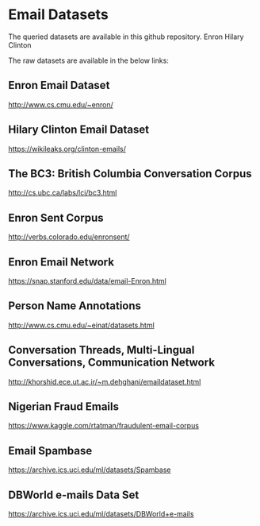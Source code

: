 # Email Datasets
The queried datasets are available in this github repository.
Enron
Hilary Clinton

The raw datasets are available in the below links:

## Enron Email Dataset
http://www.cs.cmu.edu/~enron/

## Hilary Clinton Email Dataset
https://wikileaks.org/clinton-emails/

## The BC3: British Columbia Conversation Corpus
http://cs.ubc.ca/labs/lci/bc3.html

## Enron Sent Corpus
http://verbs.colorado.edu/enronsent/

## Enron Email Network
https://snap.stanford.edu/data/email-Enron.html

## Person Name Annotations
http://www.cs.cmu.edu/~einat/datasets.html

## Conversation Threads, Multi-Lingual Conversations, Communication Network
http://khorshid.ece.ut.ac.ir/~m.dehghani/emaildataset.html

## Nigerian Fraud Emails
https://www.kaggle.com/rtatman/fraudulent-email-corpus

## Email Spambase 
https://archive.ics.uci.edu/ml/datasets/Spambase

## DBWorld e-mails Data Set
https://archive.ics.uci.edu/ml/datasets/DBWorld+e-mails
